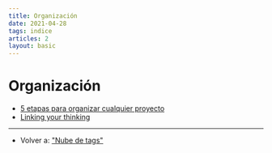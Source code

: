 ```yaml
---
title: Organización
date: 2021-04-28
tags: indice
articles: 2
layout: basic
---
```


# Organización

- [5 etapas para organizar cualquier proyecto](../organizacion/organizar-proyectos-0)
- [Linking your thinking](../organizacion/organizar-linking-your-thinking)

***

- Volver a: ["Nube de tags"](../index)
